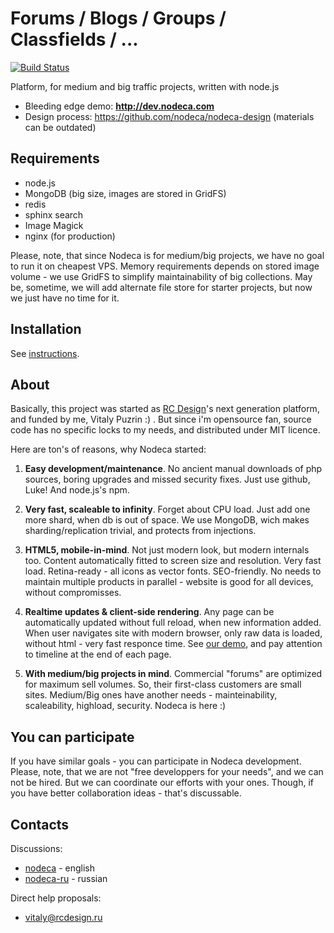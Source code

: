 Forums / Blogs / Groups / Classfields / ...
===========================================

[![Build Status](https://secure.travis-ci.org/nodeca/nodeca.png)](http://travis-ci.org/nodeca/nodeca)

Platform, for medium and big traffic projects, written with node.js

* Bleeding edge demo: **http://dev.nodeca.com**
* Design process: https://github.com/nodeca/nodeca-design
  (materials can be outdated)


Requirements
------------

* node.js
* MongoDB (big size, images are stored in GridFS)
* redis
* sphinx search
* Image Magick
* nginx (for production)

Please, note, that since Nodeca is for medium/big projects, we have no goal to run it on
cheapest VPS. Memory requirements depends on stored image volume - we use GridFS to simplify
maintainability of big collections. May be, sometime, we will add alternate file store
for starter projects, but now we just have no time for it.


Installation
------------

See [instructions](https://github.com/nodeca/nodeca/blob/master/INSTALL.md).


About
-----

Basically, this project was started as [RC Design](http://forum.rcdesign.ru)'s
next generation platform, and funded by me, Vitaly Puzrin :) . But since i'm
opensource fan, source code has no specific locks to my needs, and distributed
under MIT licence.

Here are ton's of reasons, why Nodeca started:

1. __Easy development/maintenance__. No ancient manual downloads of php sources,
   boring upgrades and missed security fixes. Just use github, Luke! And node.js's npm.

2. __Very fast, scaleable to infinity__. Forget about CPU load. Just add one more shard,
  when db is out of space. We use MongoDB, wich makes sharding/replication trivial,
  and protects from injections.

3. __HTML5, mobile-in-mind__. Not just modern look, but modern internals too.
  Content automatically fitted to screen size and resolution. Very fast load.
  Retina-ready - all icons as vector fonts. SEO-friendly. No needs to maintain multiple
  products in parallel - website is good for all devices, without compromisses.

4. __Realtime updates & client-side rendering__. Any page can be automatically updated
  without full reload, when new information added. When user navigates site with modern
  browser, only raw data is loaded, without html - very fast responce time.
  See [our demo](http://dev.nodeca.com/), and pay attention to timeline at the end
  of each page.

5. __With medium/big projects in mind__. Commercial "forums" are optimized for maximum
  sell volumes. So, their first-class customers are small sites. Medium/Big ones have
  another needs - mainteinability, scaleability, highload, security. Nodeca is here :)


You can participate
-------------------

If you have similar goals - you can participate in Nodeca development. Please, note,
that we are not "free developpers for your needs", and we can not be hired. But we can
coordinate our efforts with your ones. Though, if you have better collaboration ideas -
that's discussable.


Contacts
--------

Discussions:

- [nodeca](https://groups.google.com/group/nodeca/) - english
- [nodeca-ru](https://groups.google.com/group/nodeca-ru/) - russian

Direct help proposals:

- vitaly@rcdesign.ru


